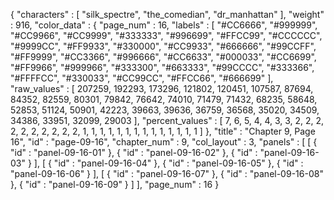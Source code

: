{
  "characters" : [
    "silk_spectre",
    "the_comedian",
    "dr_manhattan"
  ],
  "weight" : 916,
  "color_data" : {
    "page_num" : 16,
    "labels" : [
      "#CC6666",
      "#999999",
      "#CC9966",
      "#CC9999",
      "#333333",
      "#996699",
      "#FFCC99",
      "#CCCCCC",
      "#9999CC",
      "#FF9933",
      "#330000",
      "#CC9933",
      "#666666",
      "#99CCFF",
      "#FF9999",
      "#CC3366",
      "#996666",
      "#CC6633",
      "#000033",
      "#CC6699",
      "#FF9966",
      "#999966",
      "#333300",
      "#663333",
      "#99CCCC",
      "#333366",
      "#FFFFCC",
      "#330033",
      "#CC99CC",
      "#FFCC66",
      "#666699"
    ],
    "raw_values" : [
      207259,
      192293,
      173296,
      121802,
      120451,
      107587,
      87694,
      84352,
      82559,
      80301,
      79842,
      76642,
      74010,
      71479,
      71432,
      68235,
      58648,
      52853,
      51124,
      50901,
      42223,
      39663,
      39636,
      36759,
      36568,
      35020,
      34509,
      34386,
      33951,
      32099,
      29003
    ],
    "percent_values" : [
      7,
      6,
      5,
      4,
      4,
      3,
      3,
      2,
      2,
      2,
      2,
      2,
      2,
      2,
      2,
      2,
      2,
      1,
      1,
      1,
      1,
      1,
      1,
      1,
      1,
      1,
      1,
      1,
      1,
      1,
      1
    ]
  },
  "title" : "Chapter 9, Page 16",
  "id" : "page-09-16",
  "chapter_num" : 9,
  "col_layout" : 3,
  "panels" : [
    [
      {
        "id" : "panel-09-16-01"
      },
      {
        "id" : "panel-09-16-02"
      },
      {
        "id" : "panel-09-16-03"
      }
    ],
    [
      {
        "id" : "panel-09-16-04"
      },
      {
        "id" : "panel-09-16-05"
      },
      {
        "id" : "panel-09-16-06"
      }
    ],
    [
      {
        "id" : "panel-09-16-07"
      },
      {
        "id" : "panel-09-16-08"
      },
      {
        "id" : "panel-09-16-09"
      }
    ]
  ],
  "page_num" : 16
}
